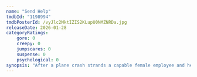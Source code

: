 ```yaml
---
name: "Send Help"
tmdbId: "1198994"
tmdbPosterId: /vyJlc2MktIZIS2KLupU0NMZNRDa.jpg
releaseDate: 2026-01-28
categoryRatings:
    gore: 0
    creepy: 0
    jumpscares: 0
    suspense: 0
    psychological: 0
synopsis: "After a plane crash strands a capable female employee and her annoying boss on a remote island, she must use her survival skills to keep them both alive, despite their challenging relationship."
---
```

